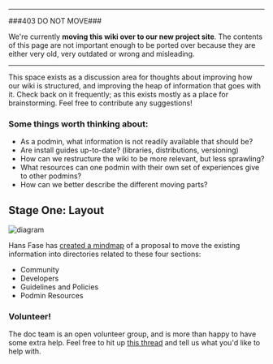 ----

###403 DO NOT MOVE###

We're currently **moving this wiki over to our new project site**. The contents of this page are not important enough to be ported over because they are either very old, very outdated or wrong and misleading. 

----

This space exists as a discussion area for thoughts about improving how our wiki is structured, and improving the heap of information that goes with it. Check back on it frequently; as this exists mostly as a place for brainstorming. Feel free to contribute any suggestions!


### Some things worth thinking about:
* As a podmin, what information is not readily available that should be?
* Are install guides up-to-date? (libraries, distributions, versioning)
* How can we restructure the wiki to be more relevant, but less sprawling?
* What resources can one podmin with their own set of experiences give to other podmins?
* How can we better describe the different moving parts?

## Stage One: Layout

![diagram](https://github.com/hfase01/diaspwiki-mindmap/raw/master/Diaspora-Wiki.jpg)

Hans Fase has [created a mindmap](https://github.com/hfase01/diaspwiki-mindmap) of a proposal to move the existing information into directories related to these four sections:

* Community
* Developers
* Guidelines and Policies
* Podmin Resources

### Volunteer!

The doc team is an open volunteer group, and is more than happy to have some extra help. Feel free to hit up [this thread](https://groups.google.com/forum/?fromgroups#!topic/diaspora-discuss/5h6-4RaPwEM) and tell us what you'd like to help with.